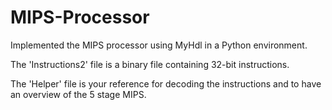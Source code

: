 # MIPS-Processor
Implemented the MIPS processor using MyHdl in a Python environment.

The 'Instructions2' file is a binary file containing 32-bit instructions.

The 'Helper' file is your reference for decoding the instructions and to have an overview of the 5 stage MIPS.  
